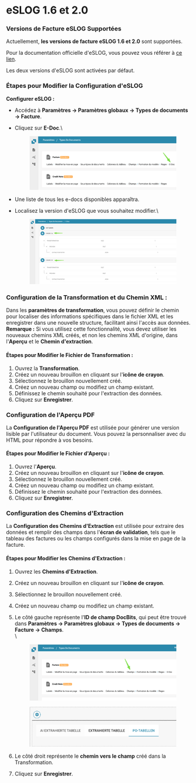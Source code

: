 # eSLOG 1.6 et 2.0

### Versions de Facture eSLOG Supportées

Actuellement, **les versions de facture eSLOG 1.6 et 2.0** sont supportées.

Pour la documentation officielle d'eSLOG, vous pouvez vous référer à [ce lien](https://epos.si/en/eslog).

Les deux versions d'eSLOG sont activées par défaut.

### Étapes pour Modifier la Configuration d'eSLOG

**Configurer eSLOG :**

* Accédez à **Paramètres → Paramètres globaux → Types de documents → Facture**.
*   Cliquez sur **E-Doc**.\


    <figure><img src="../../../../../.gitbook/assets/image (2).png" alt=""><figcaption></figcaption></figure>
* Une liste de tous les e-docs disponibles apparaîtra.
*   Localisez la version d'eSLOG que vous souhaitez modifier.\


    <figure><img src="../../../../../.gitbook/assets/image (1) (1).png" alt=""><figcaption></figcaption></figure>

### **Configuration de la Transformation et du Chemin XML :**

Dans les **paramètres de transformation**, vous pouvez définir le chemin pour localiser des informations spécifiques dans le fichier XML et les enregistrer dans une nouvelle structure, facilitant ainsi l'accès aux données. **Remarque :** Si vous utilisez cette fonctionnalité, vous devez utiliser les nouveaux chemins XML créés, et non les chemins XML d'origine, dans l'**Aperçu** et le **Chemin d'extraction**.

#### **Étapes pour Modifier le Fichier de Transformation :**

1. Ouvrez la **Transformation**.
2. Créez un nouveau brouillon en cliquant sur l'**icône de crayon**.
3. Sélectionnez le brouillon nouvellement créé.
4. Créez un nouveau champ ou modifiez un champ existant.
5. Définissez le chemin souhaité pour l'extraction des données.
6. Cliquez sur **Enregistrer**.

### Configuration de l'Aperçu PDF

La **Configuration de l'Aperçu PDF** est utilisée pour générer une version lisible par l'utilisateur du document. Vous pouvez la personnaliser avec du HTML pour répondre à vos besoins.

#### **Étapes pour Modifier le Fichier d'Aperçu :**

1. Ouvrez l'**Aperçu**.
2. Créez un nouveau brouillon en cliquant sur l'**icône de crayon**.
3. Sélectionnez le brouillon nouvellement créé.
4. Créez un nouveau champ ou modifiez un champ existant.
5. Définissez le chemin souhaité pour l'extraction des données.
6. Cliquez sur **Enregistrer**.

### Configuration des Chemins d'Extraction

La **Configuration des Chemins d'Extraction** est utilisée pour extraire des données et remplir des champs dans l'**écran de validation**, tels que le tableau des factures ou les champs configurés dans la mise en page de la facture.

#### **Étapes pour Modifier les Chemins d'Extraction :**

1. Ouvrez les **Chemins d'Extraction**.
2. Créez un nouveau brouillon en cliquant sur l'**icône de crayon**.
3. Sélectionnez le brouillon nouvellement créé.
4. Créez un nouveau champ ou modifiez un champ existant.
5.  Le côté gauche représente l'**ID de champ DocBits**, qui peut être trouvé dans **Paramètres → Paramètres globaux → Types de documents → Facture → Champs**.\
    \


    <figure><img src="../../../../../.gitbook/assets/image (2) (1).png" alt=""><figcaption></figcaption></figure>

    <figure><img src="../../../../../.gitbook/assets/image (3).png" alt=""><figcaption></figcaption></figure>
6. Le côté droit représente le **chemin vers le champ** créé dans la Transformation.
7. Cliquez sur **Enregistrer**.
